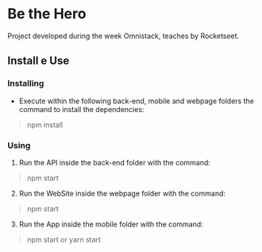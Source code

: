 # Be the Hero

Project developed during the week Omnistack, teaches by Rocketseet.

## Install e Use

### Installing

- Execute within the following back-end, mobile and webpage folders the command to install the dependencies:

> npm install

### Using

1. Run the API inside the back-end folder with the command:

> npm start

2. Run the WebSite inside the webpage folder with the command:

> npm start

3. Run the App inside the mobile folder with the command:

> npm start or yarn start
